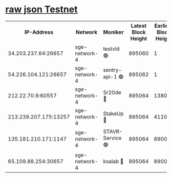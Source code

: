 
[raw json Testnet](https://rpc-check.sget.stavr.tech/sget/rpc-sget-result.json)
=


<table><tr><th>IP-Address</th><th>Network</th><th>Moniker</th><th>Latest Block Height</th><th>Earliest Block Height</th><th>Catching Up</th><th>Tx Index</th><th>Voting Power</th><th>Scan Time</th></tr><tr><td>34.203.237.64:26657</td><td>sge-network-4</td><td>testvld 🟢</td><td>895060</td><td>1</td><td>False</td><td>on</td><td>0</td><td>2023-12-31T15:28:40.674021110UTC</td></tr><tr><td>54.226.104.121:26657</td><td>sge-network-4</td><td>sentry-api-1 🟢</td><td>895062</td><td>1</td><td>False</td><td>on</td><td>0</td><td>2023-12-31T15:28:55.636597312UTC</td></tr><tr><td>212.22.70.9:60557</td><td>sge-network-4</td><td>Sr20de 🔴</td><td>895064</td><td>138001</td><td>False</td><td>on</td><td>99</td><td>2023-12-31T15:29:07.358000751UTC</td></tr><tr><td>213.239.207.175:13257</td><td>sge-network-4</td><td>StakeUp 🔴</td><td>895064</td><td>411001</td><td>False</td><td>off</td><td>100</td><td>2023-12-31T15:29:04.076445628UTC</td></tr><tr><td>135.181.210.171:1147</td><td>sge-network-4</td><td>STAVR-Service 🟢</td><td>895064</td><td>890001</td><td>False</td><td>on</td><td>0</td><td>2023-12-31T15:29:04.453207377UTC</td></tr><tr><td>65.109.88.254:30657</td><td>sge-network-4</td><td>ksalab 🔴</td><td>895064</td><td>890001</td><td>False</td><td>off</td><td>40</td><td>2023-12-31T15:29:06.894297225UTC</td></tr></table>
